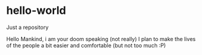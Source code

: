 # hello-world
Just a repository

Hello Mankind, i am your doom speaking 
(not really)
I plan to make the lives of the people a bit easier and comfortable
(but not too much :P)
